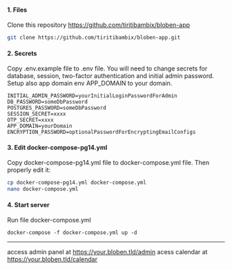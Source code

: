 #### 1. Files

Clone this repository https://github.com/tiritibambix/bloben-app

```bash
git clone https://github.com/tiritibambix/bloben-app.git
```

#### 2. Secrets

Copy .env.example file to .env file. You will need to change secrets for database, session, two-factor authentication and initial admin password. Setup also app domain env APP\_DOMAIN to your domain.

```
INITIAL_ADMIN_PASSWORD=yourInitialLoginPasswordForAdmin
DB_PASSWORD=someDbPassword
POSTGRES_PASSWORD=someDbPassword
SESSION_SECRET=xxxx
OTP_SECRET=xxxx
APP_DOMAIN=yourDomain
ENCRYPTION_PASSWORD=optionalPasswordForEncryptingEmailConfigs
```

#### 3. Edit docker-compose-pg14.yml

Copy docker-compose-pg14.yml file to docker-compose.yml file. Then properly edit it:

```bash
cp docker-compose-pg14.yml docker-compose.yml
nano docker-compose.yml
```

#### 4. Start server

Run file docker-compose.yml

```
docker-compose -f docker-compose.yml up -d
```
***
access admin panel at https://your.bloben.tld/admin
acess calendar at https://your.bloben.tld/calendar
